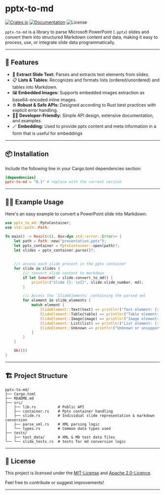 ﻿# pptx-to-md

[![Crates.io](https://img.shields.io/crates/v/pptx-to-md.svg)](https://crates.io/crates/pptx-to-md)
[![Documentation](https://docs.rs/pptx-to-md/badge.svg)](https://docs.rs/pptx-to-md)
![License](https://img.shields.io/crates/l/pptx-to-md.svg)

`pptx-to-md` is a library to parse Microsoft PowerPoint (`.pptx`) slides and convert them into structured Markdown content and data, making it easy to process, use, or integrate slide data programmatically.

---

## 🚀 Features

- 📄 **Extract Slide Text:** Parses and extracts text elements from slides.
- 📋 **Lists & Tables:** Recognizes and formats lists (ordered/unordered) and tables into Markdown.
- 🖼️ **Embedded Images:** Supports embedded images extraction as base64-encoded inline images.
- ⚙️ **Robust & Safe APIs:** Designed according to Rust best practices with explicit error handling.
- 🧑‍💻 **Developer-Friendly:** Simple API design, extensive documentation, and examples.
- 🪄 **Embedding:** Used to provide pptx content and meta information in a form that is useful for embeddings

---

## 📦 Installation

Include the following line in your Cargo.toml dependencies section:

```toml
[dependencies]
pptx-to-md = "0.1" # replace with the current version
```

---

## 👨‍💻 Example Usage

Here's an easy example to convert a PowerPoint slide into Markdown:

```rust
use pptx_to_md::PptxContainer;
use std::path::Path;

fn main() -> Result<(), Box<dyn std::error::Error>> {
    let path = Path::new("presentation.pptx");
    let pptx_container = PptxContainer::open(path)?;
    let slides = pptx_container.parse()?;
    
    
    /// access each slide present in the pptx container
    for slide in slides {
        /// convert slide content to markdown
        if let Some(md) = slide.convert_to_md() {
            println!("Slide {}: \n{}", slide.slide_number, md);
        }

        /// Access the `SlideElements` containing the parsed xml
        for element in slide_elements {
            match element {
                SlideElement::Text(text) => println!("Text element: {:?}", text),
                SlideElement::Table(table) => println!("Table element: {:?}", table),
                SlideElement::Image(image) => println!("Image element: {:?}", image),
                SlideElement::List(list) => println!("List element: {:?}", list),
                SlideElement::Unknown => println!("Unknown or unsupported element detected"),
            }
        }
    }

    Ok(())
}
```

---

## 🏗 Project Structure
```
pptx-to-md/
├── Cargo.toml
├── README.md
├── src/
│   ├── lib.rs          # Public API
│   ├── container.rs    # Pptx container handling
│   ├── slide.rs        # Individual slide representation & markdown conversion
│   ├── parse_xml.rs    # XML parsing logic
│   └── types.rs        # Common data types used
├── tests/
│   ├── test_data/      # XML & MD test data files
└── └── slide_tests.rs  # tests for md conversion logic
```

---

## 📜 License
This project is licensed under the [MIT-License](https://github.com/nilskruthoff/pptx-parser/blob/master/LICENCE-MIT)
and [Apache 2.0-Licence](https://github.com/nilskruthoff/pptx-parser/blob/master/LICENSE-APACHE).

Feel free to contribute or suggest improvements!

---

